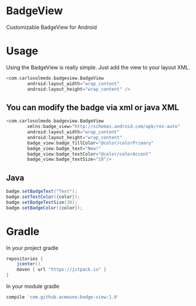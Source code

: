 BadgeView
============
Customizable BadgeView for Android

Usage
============
Using the BadgeView is really simple. Just add the view to your layout XML.

```groovy
<com.carlosolmedo.badgeview.BadgeView
        android:layout_width="wrap_content"
        android:layout_height="wrap_content" />
```

You can modify the badge via xml or java
XML
--------
```groovy
<com.carlosolmedo.badgeview.BadgeView
        xmlns:badge_view="http://schemas.android.com/apk/res-auto"
        android:layout_width="wrap_content"
        android:layout_height="wrap_content"
        badge_view:badge_fillColor="@color/colorPrimary"
        badge_view:badge_text="New!"
        badge_view:badge_textColor="@color/colorAccent"
        badge_view:badge_textSize="18"/>
```
Java
--------
```groovy
badge.setBadgeText("Text");
badge.setTextColor({color});
badge.setBadgeTextSize(30);
badge.setBadgeColor({color});
```

Gradle
============
In your project gradle
```groovy
repositories {
    jcenter()
    maven { url "https://jitpack.io" }
}
```
In your module gradle
```groovy
compile 'com.github.acmeuno:badge-view:1.0'
```
